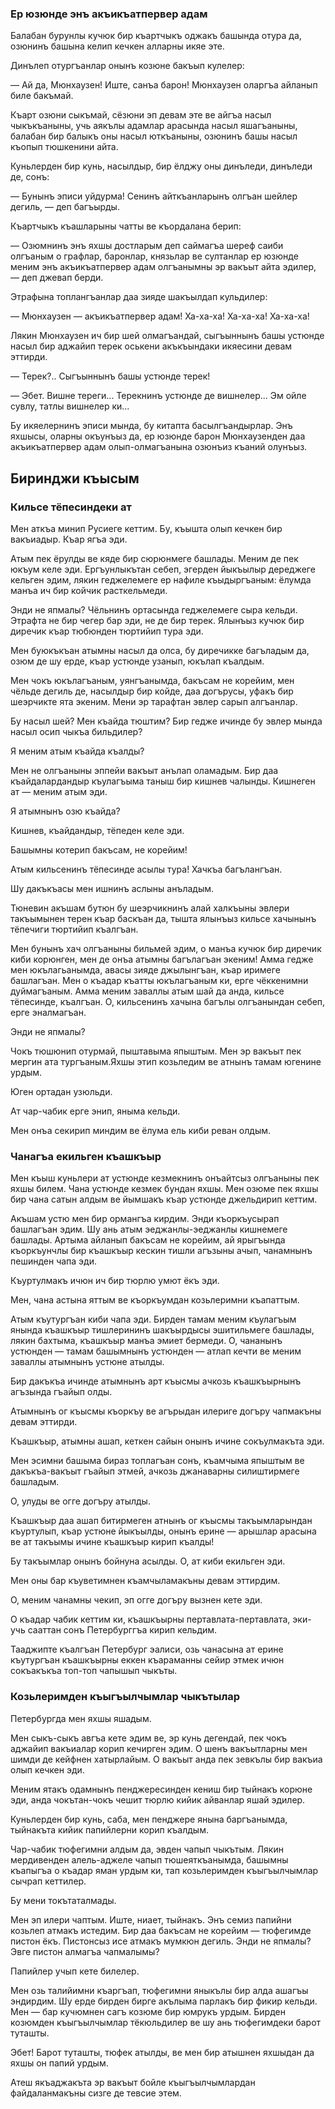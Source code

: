 ### Ер юзюнде энъ акъикъатпервер адам

Балабан бурунлы кучюк бир къартчыкъ оджакъ башында отура да, озюнинъ башына келип кечкен алларны икяе эте.

Динълеп отургъанлар онынъ козюне бакъып кулелер:

— Ай да, Мюнхаузен!
Иште, санъа барон!
Мюнхаузен оларгъа айланып биле бакъмай.

Къарт озюни сыкъмай, сёзюни эп девам эте ве айгъа насыл чыкъкъаныны, учь аякълы адамлар арасында насыл яшагъаныны, балабан бир балыкъ оны насыл юткъаныны, озюнинъ башы насыл къопып тюшкенини айта.

Куньлерден бир кунь, насылдыр, бир ёлджу оны динъледи, динъледи де, сонъ:

— Бунынъ эписи уйдурма!
Сенинъ айткъанларынъ олгъан шейлер дегиль, — деп багъырды.

Къартчыкъ къашларыны чатты ве къордалана берип:

— Озюмнинъ энъ яхшы достларым деп саймагъа шереф саиби олгъаным о графлар, баронлар, князьлар ве султанлар ер юзюнде меним энъ акъикъатпервер адам олгъанымны эр вакъыт айта эдилер, — деп джевап берди.

Этрафына топлангъанлар даа зияде шакъылдап кульдилер:

— Мюнхаузен — акъикъатпервер адам!
Ха-ха-ха!
Ха-ха-ха!
Ха-ха-ха!

Лякин Мюнхаузен ич бир шей олмагъандай, сыгъыннынъ башы устюнде насыл бир аджайип терек оськени акъкъындаки икяесини девам эттирди.

— Терек?..
Сыгъыннынъ башы устюнде терек!

— Эбет.
Вишне тереги...
Терекнинъ устюнде де вишнелер...
Эм ойле сувлу, татлы вишнелер ки...

Бу икяелернинъ эписи мында, бу китапта басылгъандырлар.
Энъ яхшысы, оларны окъунъыз да, ер юзюнде барон Мюнхаузенден даа акъикъатпервер адам олып-олмагъанына озюнъиз къаний олунъыз.

## Биринджи къысым

### Кильсе тёпесиндеки ат

Мен аткъа минип Русиеге кеттим.
Бу, къышта олып кечкен бир вакъиадыр.
Къар ягъа эди.

Атым пек ёрулды ве кяде бир сюрюнмеге башлады.
Меним де пек юкъум келе эди.
Ергъунлыкътан себеп, эгерден йыкъылыр дереджеге кельген эдим, лякин геджелемеге ер нафиле къыдыргъаным: ёлумда манъа ич бир койчик расткельмеди.

Энди не япмалы?
Чёльнинъ ортасында геджелемеге сыра кельди.
Этрафта не бир чегер бар эди, не де бир терек.
Ялынъыз кучюк бир диречик къар тюбюнден тюртийип тура эди.

Мен буюкъкъан атымны насыл да олса, бу диречикке багъладым да, озюм де шу ерде, къар устюнде узанып, юкълап къалдым.

Мен чокъ юкълагъаным, уянгъанымда, бакъсам не корейим, мен чёльде дегиль де, насылдыр бир койде, даа догърусы, уфакъ бир шеэрчикте ята экеним. 
Мени эр тарафтан эвлер сарып алгъанлар.

Бу насыл шей?
Мен къайда тюштим?
Бир гедже ичинде бу эвлер мында насыл осип чыкъа бильдилер?

Я меним атым къайда къалды?

Мен не олгъаныны эппейи вакъыт анълап оламадым.
Бир даа къайдалардандыр къулагъыма таныш бир кишнев чалынды.
Кишнеген ат — меним атым эди.

Я атымнынъ озю къайда?

Кишнев, къайдандыр, тёпеден келе эди.

Башымны котерип бакъсам, не корейим!

Атым кильсенинъ тёпесинде асылы тура!
Хачкъа багълангъан.

Шу дакъкъасы мен ишнинъ аслыны анъладым.

Тюневин акъшам бутюн бу шеэрчикнинъ алай халкъыны эвлери такъымынен терен къар баскъан да, тышта ялынъыз кильсе хачынынъ тёпечиги тюртийип къалгъан.

Мен бунынъ хач олгъаныны бильмей эдим, о манъа кучюк бир диречик киби корюнген, мен де онъа атымны багълагъан экеним!
Амма гедже мен юкълагьанымда, авасы зияде джылынгъан, къар иримеге башлагъан. 
Мен о къадар къатты юкълагъаным ки, ерге чёккенимни дуймагъаным.
Амма меним заваллы атым шай да анда, кильсе тёпесинде, къалгъан.
О, кильсенинъ хачына багълы олгъанындан себеп, ерге эналмагъан.

Энди не япмалы?

Чокъ тюшюнип отурмай, пыштавыма япыштым. 
Мен эр вакъыт пек мергин ата тургъаным.Яхшы этип козьледим ве атнынъ тамам югенине урдым.

Юген ортадан узюльди.

Ат чар-чабик ерге энип, яныма кельди.

Мен онъа секирип миндим ве ёлума ель киби реван олдым.

### Чанагъа екильген къашкъыр

Мен къыш куньлери ат устюнде кезмекнинъ онъайтсыз олгъаныны пек яхшы билем. 
Чана устюнде кезмек бундан яхшы.
Мен озюме пек яхшы бир чана сатын алдым ве йымшакъ къар устюнде джельдирип кеттим.

Акъшам устю мен бир ормангъа кирдим.
Энди къоркъусырап башлагъан эдим.
Шу ань атым эеджанлы-эеджанлы кишнемеге башлады.
Артыма айланып бакъсам не корейим, ай ярыгъында къоркъунчлы бир къашкъыр кескин тишли агъзыны ачып, чанамнынъ пешинден чапа эди.

Къуртулмакъ ичюн ич бир тюрлю умют ёкъ эди.

Мен, чана астына яттым ве къоркъумдан козьлеримни къапаттым.

Атым къутургъан киби чапа эди.
Бирден тамам меним къулагъым янында къашкъыр тишлерининъ шакъырдысы эшитильмеге башлады, лякин бахтыма, къашкъыр манъа эмиет бермеди.
О, чананынъ устюнден — тамам башымнынъ устюнден — атлап кечти ве меним заваллы атымнынъ устюне атылды.

Бир дакъкъа ичинде атымнынъ арт къысмы ачкозь къашкъырнынъ агъзында гъайып олды.

Атымнынъ ог къысмы къоркъу ве агърыдан илериге догъру чапмакъны девам эттирди.

Къашкъыр, атымны ашап, кеткен сайын онынъ ичине сокъулмакъта эди.

Мен эсимни башыма бираз топлагъан сонъ, къамчыма япыштым ве дакъкъа-вакъыт гъайып этмей, ачкозь джанаварны силиштирмеге башладым.

О, улуды ве огге догъру атылды.

Къашкъыр даа ашап битирмеген атнынъ ог къысмы такъымларындан къуртулып, къар устюне йыкъылды, онынъ ерине — арышлар арасына ве ат такъымы ичине къашкъыр кирип къалды!

Бу такъымлар онынъ бойнуна асылды. 
О, ат киби екильген эди.

Мен оны бар къуветимнен къамчыламакъны девам эттирдим.

О, меним чанамны чекип, эп огге догъру вызнен кете эди.

О къадар чабик кеттим ки, къашкъырны пертавлата-пертавлата, эки-учь сааттан сонъ Петербурггъа кирип кельдим.

Тааджипте къалгъан Петербург эалиси, озь чанасына ат ерине къутургъан къашкъырны еккен къараманны сейир этмек ичюн сокъакъкъа топ-топ чапышып чыкъты.

### Козьлеримден къыгъылчымлар чыкътылар

Петербургда мен яхшы яшадым.

Мен сыкъ-сыкъ авгъа кете эдим ве, эр кунь дегендай, пек чокъ аджайип вакъиалар корип кечирген эдим. 
О шенъ вакъытларны мен шимди де кейфнен хатырлайым.
О вакъыт анда пек зевкълы бир вакъиа олып кечкен эди.

Меним ятакъ одамнынъ пенджересинден кениш бир тыйнакъ корюне эди, анда чокътан-чокъ чешит тюрлю кийик айванлар яшай эдилер.

Куньлерден бир кунь, саба, мен пенджере янына баргъанымда, тыйнакъта кийик папийлерни корип къалдым.

Чар-чабик тюфегимни алдым да, эвден чапып чыкътым.
Лякин мердивенден алель-аджеле чапып тюшеяткъанымда, башымны къапыгъа о къадар яман урдым ки, тап козьлеримден къыгъылчымлар сычрап кеттилер.

Бу мени токътаталмады.

Мен эп илери чаптым.
Иште, ниает, тыйнакъ.
Энъ семиз папийни козьлеп атмакъ истедим. 
Бир даа бакъсам не корейим — тюфегимде пистон ёкъ.
Пистонсыз исе атмакъ мумкюн дегиль. 
Энди не япмалы?
Эвге пистон алмагъа чапмалымы?

Папийлер учып кете билелер.

Мен озь талийимни къаргъап, тюфегимни яныкълы бир алда ашагъы эндирдим. Шу ерде бирден бирге акълыма парлакъ бир фикир кельди.
Мен — бар кучюмнен сагъ козюме бир юмрукъ урдым.
Бирден козюмден къыгъылчымлар тёкюльдилер ве шу ань тюфегимдеки барот туташты.

Эбет!
Барот туташты, тюфек атылды, ве мен бир атышнен яхшыдан да яхшы он папий урдым.

Атеш якъаджакъта эр вакъыт бойле къыгъылчымлардан файдаланмакъны сизге де тевсие этем.
